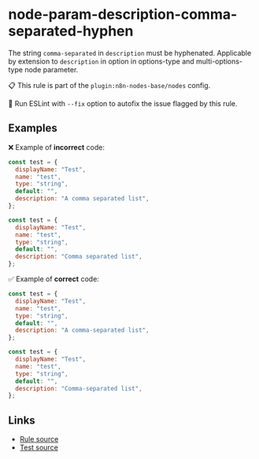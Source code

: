 [//]: # "File generated from a template. Do not edit this file directly."

# node-param-description-comma-separated-hyphen

The string `comma-separated` in `description` must be hyphenated. Applicable by extension to `description` in option in options-type and multi-options-type node parameter.

📋 This rule is part of the `plugin:n8n-nodes-base/nodes` config.

🔧 Run ESLint with `--fix` option to autofix the issue flagged by this rule.

## Examples

❌ Example of **incorrect** code:

```js
const test = {
  displayName: "Test",
  name: "test",
  type: "string",
  default: "",
  description: "A comma separated list",
};

const test = {
  displayName: "Test",
  name: "test",
  type: "string",
  default: "",
  description: "Comma separated list",
};
```

✅ Example of **correct** code:

```js
const test = {
  displayName: "Test",
  name: "test",
  type: "string",
  default: "",
  description: "A comma-separated list",
};

const test = {
  displayName: "Test",
  name: "test",
  type: "string",
  default: "",
  description: "Comma-separated list",
};
```

## Links

- [Rule source](../../lib/rules/node-param-description-comma-separated-hyphen.ts)
- [Test source](../../tests/node-param-description-comma-separated-hyphen.test.ts)
